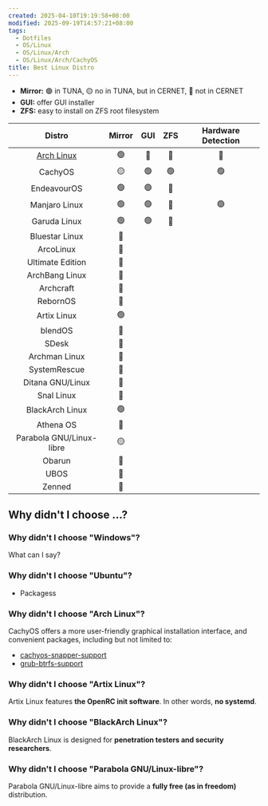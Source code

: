 ```yaml
---
created: 2025-04-10T19:19:58+08:00
modified: 2025-09-19T14:57:21+08:00
tags:
  - Dotfiles
  - OS/Linux
  - OS/Linux/Arch
  - OS/Linux/Arch/CachyOS
title: Best Linux Distro
---
```


- **Mirror:** 🟢 in TUNA, 🟡 no in TUNA, but in CERNET, 🔴 not in CERNET
- **GUI:** offer GUI installer
- **ZFS:** easy to install on ZFS root filesystem

|                Distro                | Mirror | GUI | ZFS | Hardware Detection |
| :----------------------------------: | :----: | :-: | :-: | :----------------: |
| [Arch Linux](https://archlinux.org/) |   🟢   | 🔴  | 🔴  |         🔴         |
|               CachyOS                |   🟡   | 🟢  | 🟢  |         🟢         |
|             EndeavourOS              |   🟢   | 🟢  | 🔴  |                    |
|            Manjaro Linux             |   🟢   | 🟢  | 🔴  |         🟢         |
|             Garuda Linux             |   🟢   | 🟢  | 🔴  |                    |
|            Bluestar Linux            |   🔴   |     |     |                    |
|              ArcoLinux               |   🔴   |     |     |                    |
|           Ultimate Edition           |   🔴   |     |     |                    |
|            ArchBang Linux            |   🔴   |     |     |                    |
|              Archcraft               |   🔴   |     |     |                    |
|               RebornOS               |   🔴   |     |     |                    |
|             Artix Linux              |   🟢   |     |     |                    |
|               blendOS                |   🔴   |     |     |                    |
|                SDesk                 |   🔴   |     |     |                    |
|            Archman Linux             |   🔴   |     |     |                    |
|             SystemRescue             |   🔴   |     |     |                    |
|           Ditana GNU/Linux           |   🔴   |     |     |                    |
|              Snal Linux              |   🔴   |     |     |                    |
|           BlackArch Linux            |   🟢   |     |     |                    |
|              Athena OS               |   🔴   |     |     |                    |
|       Parabola GNU/Linux-libre       |   🟡   |     |     |                    |
|                Obarun                |   🔴   |     |     |                    |
|                 UBOS                 |   🔴   |     |     |                    |
|                Zenned                |   🔴   |     |     |                    |

## Why didn't I choose ...?

### Why didn't I choose "Windows"?

What can I say?

### Why didn't I choose "Ubuntu"?

- Packagess

### Why didn't I choose "Arch Linux"?

CachyOS offers a more user-friendly graphical installation interface, and convenient packages, including but not limited to:

- [cachyos-snapper-support](https://github.com/CachyOS/CachyOS-PKGBUILDS/tree/master/cachyos-snapper-support)
- [grub-btrfs-support](https://github.com/CachyOS/CachyOS-PKGBUILDS/tree/master/grub-btrfs-support)

### Why didn't I choose "Artix Linux"?

Artix Linux features **the OpenRC init software**. In other words, **no systemd**.

### Why didn't I choose "BlackArch Linux"?

BlackArch Linux is designed for **penetration testers and security researchers**.

### Why didn't I choose "Parabola GNU/Linux-libre"?

Parabola GNU/Linux-libre aims to provide a **fully free (as in freedom)** distribution.
